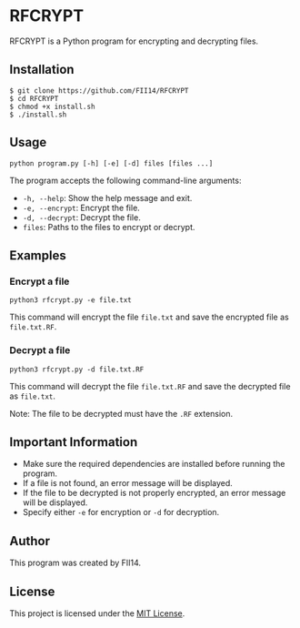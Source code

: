 # RFCRYPT
RFCRYPT is a Python program for encrypting and decrypting files.
## Installation
```
$ git clone https://github.com/FII14/RFCRYPT
$ cd RFCRYPT
$ chmod +x install.sh
$ ./install.sh
```
## Usage
```
python program.py [-h] [-e] [-d] files [files ...]
```
The program accepts the following command-line arguments:
- `-h, --help`: Show the help message and exit.
- `-e, --encrypt`: Encrypt the file.
- `-d, --decrypt`: Decrypt the file.
- `files`: Paths to the files to encrypt or decrypt.
## Examples
### Encrypt a file
```
python3 rfcrypt.py -e file.txt
```
This command will encrypt the file `file.txt` and save the encrypted file as `file.txt.RF`.
### Decrypt a file
```
python3 rfcrypt.py -d file.txt.RF
```
This command will decrypt the file `file.txt.RF` and save the decrypted file as `file.txt`.

Note: The file to be decrypted must have the `.RF` extension.
## Important Information
- Make sure the required dependencies are installed before running the program.
- If a file is not found, an error message will be displayed.
- If the file to be decrypted is not properly encrypted, an error message will be displayed.
- Specify either `-e` for encryption or `-d` for decryption.
## Author
This program was created by FII14.
## License
This project is licensed under the [MIT License](LICENSE).
